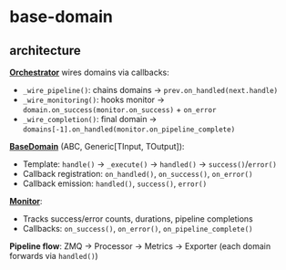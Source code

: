 # base-domain

## architecture

**[Orchestrator](./src/base_domain/orchestrator.py)** wires domains via callbacks:

- `_wire_pipeline()`: chains domains → `prev.on_handled(next.handle)`
- `_wire_monitoring()`: hooks monitor → `domain.on_success(monitor.on_success)` + `on_error`
- `_wire_completion()`: final domain → `domains[-1].on_handled(monitor.on_pipeline_complete)`

**[BaseDomain](./src/base_domain/domains/base_domain.py)** (ABC, Generic[TInput, TOutput]):

- Template: `handle()` → `_execute()` → `handled()` → `success()`/`error()`
- Callback registration: `on_handled()`, `on_success()`, `on_error()`
- Callback emission: `handled()`, `success()`, `error()`

**[Monitor](./src/base_domain/domains/monitor.py)**:

- Tracks success/error counts, durations, pipeline completions
- Callbacks: `on_success()`, `on_error()`, `on_pipeline_complete()`

**Pipeline flow**: ZMQ → Processor → Metrics → Exporter (each domain forwards via `handled()`)
